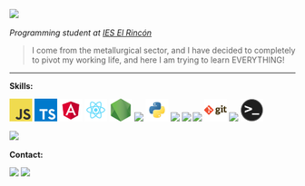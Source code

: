 ![](https://visitor-badge.glitch.me/badge?page_id=rubensantibanezacosta.rubensantibanezacosta)


<p><em>Programming student at  <a href="http://www.ieselrincon.org/">IES El Rincón</a></br>
</em></p>


> I come from the metallurgical sector, and I have decided to completely to pivot my working life, and here I am trying to learn EVERYTHING!

-----------



**Skills:**  

<code><img height="40" src="https://raw.githubusercontent.com/github/explore/80688e429a7d4ef2fca1e82350fe8e3517d3494d/topics/javascript/javascript.png"></code>
<code><img height="40" src="https://raw.githubusercontent.com/github/explore/80688e429a7d4ef2fca1e82350fe8e3517d3494d/topics/typescript/typescript.png"></code>
<code><img height="40" src="https://raw.githubusercontent.com/github/explore/80688e429a7d4ef2fca1e82350fe8e3517d3494d/topics/angular/angular.png"></code>
<code><img height="40" src="https://raw.githubusercontent.com/github/explore/80688e429a7d4ef2fca1e82350fe8e3517d3494d/topics/react/react.png"></code>
<code><img height="40" src="https://raw.githubusercontent.com/github/explore/80688e429a7d4ef2fca1e82350fe8e3517d3494d/topics/nodejs/nodejs.png"></code>
<code><img height="40" src="https://user-images.githubusercontent.com/44450566/144765379-af5b3deb-d22f-4ec3-a0e7-c017a5c77586.png"></code>
<code><img height="40" src="https://raw.githubusercontent.com/github/explore/80688e429a7d4ef2fca1e82350fe8e3517d3494d/topics/python/python.png"></code>
<code><img height="40" src="https://user-images.githubusercontent.com/44450566/144765417-48a30cc7-78bf-40e1-98e8-19fd78d65718.png"></code>
<code><img height="40" src="https://user-images.githubusercontent.com/44450566/144765529-da08665a-9116-4735-8e15-3e7029db6f59.png"></code>
<code><img height="40" src="https://user-images.githubusercontent.com/44450566/144765769-d3a5b42f-c76f-4c50-9e27-1fd2ed8d1a63.png"></code>
<code><img height="40" src="https://raw.githubusercontent.com/github/explore/80688e429a7d4ef2fca1e82350fe8e3517d3494d/topics/git/git.png"></code>
<code><img height="40" src="https://user-images.githubusercontent.com/44450566/144765480-fac1242e-46b0-4e06-9f33-6830a0b1171e.png"></code>
<code><img height="40" src="https://raw.githubusercontent.com/github/explore/80688e429a7d4ef2fca1e82350fe8e3517d3494d/topics/terminal/terminal.png"></code>


<img height="180em" src="https://github-readme-stats.vercel.app/api/top-langs/?username=rubensantibanezacosta&layout=compact&langs_count=8"/>


**Contact:**  


<code><a  href="https://www.linkedin.com/in/ruben-santibanez-835553164/"><img height="50" src="https://user-images.githubusercontent.com/44450566/144765322-a4722003-2d37-4546-90c8-6ca0e176e901.png"/></a></code>
<code><a href="https://www.facebook.com/profile.php?id=100010330579014"><img height="50"  src="https://user-images.githubusercontent.com/44450566/144765293-12e3fe75-793a-43a7-ae67-a49e2bf01c91.png"/><a/></code>
